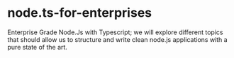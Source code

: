 # node.ts-for-enterprises
Enterprise Grade Node.Js with Typescript; we will explore different topics that should allow us to structure and write clean node.js applications with a pure state of the art.
